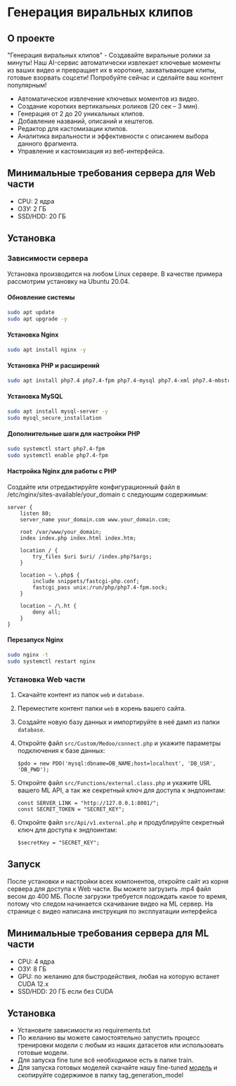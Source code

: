 # Генерация виральных клипов

## О проекте
"Генерация виральных клипов" - Создавайте виральные ролики за минуты! Наш AI-сервис автоматически извлекает ключевые моменты из ваших видео и превращает их в короткие, захватывающие клипы, готовые взорвать соцсети! Попробуйте сейчас и сделайте ваш контент популярным!
- Автоматическое извлечение ключевых моментов из видео.
- Создание коротких вертикальных роликов (20 сек – 3 мин).
- Генерация от 2 до 20 уникальных клипов.
- Добавление названий, описаний и хештегов.
- Редактор для кастомизации клипов.
- Аналитика виральности и эффективности с описанием выбора данного фрагмента.
- Управление и кастомизация из веб-интерфейса.

## Минимальные требования сервера для Web части
- CPU: 2 ядра
- ОЗУ: 2 ГБ
- SSD/HDD: 20 ГБ

## Установка
### Зависимости сервера
Установка производится на любом Linux сервере. В качестве примера рассмотрим установку на Ubuntu 20.04.

#### Обновление системы
```bash
sudo apt update
sudo apt upgrade -y
```

#### Установка Nginx
```bash
sudo apt install nginx -y
```

#### Установка PHP и расширений
```bash
sudo apt install php7.4 php7.4-fpm php7.4-mysql php7.4-xml php7.4-mbstring php7.4-curl -y
```

#### Установка MySQL
```bash
sudo apt install mysql-server -y
sudo mysql_secure_installation
```

#### Дополнительные шаги для настройки PHP
```bash
sudo systemctl start php7.4-fpm
sudo systemctl enable php7.4-fpm
```

#### Настройка Nginx для работы с PHP
Создайте или отредактируйте конфигурационный файл в /etc/nginx/sites-available/your_domain с следующим содержимым:
```nginx
server {
    listen 80;
    server_name your_domain.com www.your_domain.com;

    root /var/www/your_domain;
    index index.php index.html index.htm;

    location / {
        try_files $uri $uri/ /index.php?$args;
    }

    location ~ \.php$ {
        include snippets/fastcgi-php.conf;
        fastcgi_pass unix:/run/php/php7.4-fpm.sock;
    }

    location ~ /\.ht {
        deny all;
    }
}

```

#### Перезапуск Nginx

```bash
sudo nginx -t
sudo systemctl restart nginx
```
### Установка Web части
1. Скачайте контент из папок `web` и `database`.
2. Переместите контент папки `web` в корень вашего сайта.
3. Создайте новую базу данных и импортируйте в неё дамп из папки `database`.
4. Откройте файл `src/Custom/Medoo/connect.php` и укажите параметры подключения к базе данных:
    ```
    $pdo = new PDO('mysql:dbname=DB_NAME;host=localhost', 'DB_USR', 'DB_PWD');
    ```
5. Откройте файл `src/Functions/external.class.php` и укажите URL вашего ML API, а так же секретный ключ для доступа к эндпоинтам:
    ```
    const SERVER_LINK = "http://127.0.0.1:8001/";
    const SECRET_TOKEN = "SECRET_KEY";
    ```

6. Откройте файл `src/Api/v1.external.php` и продублируйте секретный ключ для доступа к эндпоинтам:
    ```
    $secretKey = "SECRET_KEY";
    ```   

## Запуск
После установки и настройки всех компонентов, откройте сайт из корня сервера для доступа к Web части. Вы можете загрузить .mp4 файл весом до 400 МБ. После загрузки требуется подождать какое то время, потому что следом начинается скачивание видео на ML сервер. На странице с видео написана инструкция по эксплуатации интерфейса

## Минимальные требования сервера для ML части
- CPU: 4 ядра
- ОЗУ: 8 ГБ
- GPU: по желанию для быстродействия, любая на которую встанет CUDA 12.x
- SSD/HDD: 20 ГБ если без CUDA 

## Установка
- Установите зависимости из requirements.txt
- По желанию вы можете самостоятельно запустить процесс тренировки модели с любым из наших датасетов или использовать готовые модели. 
- Для запуска fine tune всё необходимое есть в папке train.
- Для запуска готовых моделей скачайте нашу fine-tuned [модель](https://disk.yandex.ru/d/xIzOgrKFHvnPdQ) и скопируйте содержимое в папку tag_generation_model 

